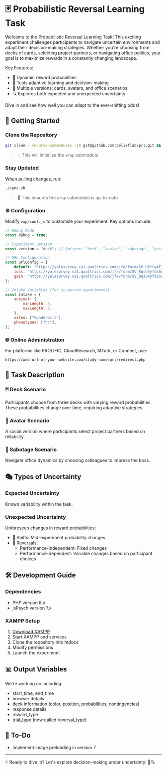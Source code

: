 # 🃏 Probabilistic Reversal Learning Task

Welcome to the Probabilistic Reversal Learning Task! This exciting experiment challenges participants to navigate uncertain environments and adapt their decision-making strategies. Whether you're choosing from decks of cards, selecting project partners, or navigating office politics, your goal is to maximize rewards in a constantly changing landscape.

Key Features:
- 🔄 Dynamic reward probabilities
- 🧠 Tests adaptive learning and decision-making
- 🌟 Multiple versions: cards, avatars, and office scenarios
- 🔍 Explores both expected and unexpected uncertainty

Dive in and see how well you can adapt to the ever-shifting odds!

## 🚀 Getting Started

### Clone the Repository

```bash
git clone --recurse-submodules -j8 git@github.com:belieflab/prl.git && cd prl && git submodule foreach --recursive 'git checkout $(git config -f $toplevel/.gitmodules submodule.$name.branch || echo main)'
```

> 💡 This will initialize the `wrap` submodule

### Stay Updated

When pulling changes, run:

```bash
./sync.sh
```

> 🔄 This ensures the `wrap` submodule is up-to-date

### ⚙️ Configuration

Modify `exp/conf.js` to customize your experiment. Key options include:

```javascript
// Debug Mode
const debug = true;

// Experiment Version
const version = "deck"; // Options: "deck", "avatar", "sabotage", "gain", "loss"

// URL Configuration
const urlConfig = {
    default: "https://yalesurvey.ca1.qualtrics.com/jfe/form/SV_bErtyAFIwnwDhWu",
    loss: "https://yalesurvey.ca1.qualtrics.com/jfe/form/SV_8qsU4yfds5mH6Pc",
    gain: "https://yalesurvey.ca1.qualtrics.com/jfe/form/SV_8qsU4yfds5mH6Pc",
};

// Intake Variables (for in-person experiments)
const intake = {
    subject: {
        minLength: 5,
        maxLength: 5,
    },
    sites: ["Vanderbilt"],
    phenotypes: ["hc"],
};
```

### 🌐 Online Administration

For platforms like PROLIFIC, CloudResearch, MTurk, or Connect, use:

```
https://web-url-of-your-website.com/study-name/prl/redirect.php
```

## 🧠 Task Description

### 🃏 Deck Scenario
Participants choose from three decks with varying reward probabilities. These probabilities change over time, requiring adaptive strategies.

### 👥 Avatar Scenario
A social version where participants select project partners based on reliability.

### 🏢 Sabotage Scenario
Navigate office dynamics by choosing colleagues to impress the boss.

## 🎭 Types of Uncertainty

### Expected Uncertainty
Known variability within the task.

### Unexpected Uncertainty
Unforeseen changes in reward probabilities:
- 🔄 Shifts: Mid-experiment probability changes
- 🔀 Reversals: 
  - Performance-independent: Fixed changes
  - Performance-dependent: Variable changes based on participant choices

## 🛠 Development Guide

### Dependencies
- PHP version 8.x
- jsPsych version 7.x

### XAMPP Setup
1. [Download XAMPP](https://www.apachefriends.org/download.html)
2. Start XAMPP and services
3. Clone the repository into htdocs
4. Modify permissions
5. Launch the experiment

## 📊 Output Variables

We're working on including:
- start_time, end_time
- browser details
- deck information (color, position, probabilities, contingencies)
- response details
- reward_type
- trial_type (now called reversal_type)

## 🚧 To-Do
- Implement image preloading in version 7

---

🃏 Ready to dive in? Let's explore decision-making under uncertainty! 🧠🔍
